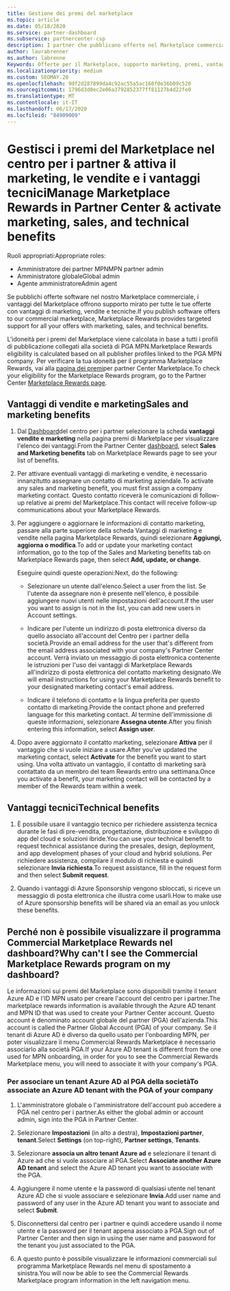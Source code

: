 ```yaml
---
title: Gestione dei premi del marketplace
ms.topic: article
ms.date: 05/18/2020
ms.service: partner-dashboard
ms.subservice: partnercenter-csp
description: I partner che pubblicano offerte nel Marketplace commerciale sono idonei per i vantaggi che offrono supporto marketing.
author: laurabrenner
ms.author: labrenne
Keywords: Offerte per il Marketplace, supporto marketing, premi, vantaggi per gli editori
ms.localizationpriority: medium
ms.custom: SEOMAY.20
ms.openlocfilehash: 9df2d287899da4c92ac55a5ac160f0e36b09c520
ms.sourcegitcommit: 1796d3d0ec2e06a3792852377ff81127b4d22fe0
ms.translationtype: MT
ms.contentlocale: it-IT
ms.lasthandoff: 06/17/2020
ms.locfileid: "84909009"
---
```

# <a name="manage-marketplace-rewards-in-partner-center--activate-marketing-sales-and-technical-benefits"></a><span data-ttu-id="83b72-104">Gestisci i premi del Marketplace nel centro per i partner & attiva il marketing, le vendite e i vantaggi tecnici</span><span class="sxs-lookup"><span data-stu-id="83b72-104">Manage Marketplace Rewards in Partner Center & activate marketing, sales, and technical benefits</span></span>

<span data-ttu-id="83b72-105">Ruoli appropriati:</span><span class="sxs-lookup"><span data-stu-id="83b72-105">Appropriate roles:</span></span>

- <span data-ttu-id="83b72-106">Amministratore dei partner MPN</span><span class="sxs-lookup"><span data-stu-id="83b72-106">MPN partner admin</span></span>
- <span data-ttu-id="83b72-107">Amministratore globale</span><span class="sxs-lookup"><span data-stu-id="83b72-107">Global admin</span></span>
- <span data-ttu-id="83b72-108">Agente amministratore</span><span class="sxs-lookup"><span data-stu-id="83b72-108">Admin agent</span></span>

<span data-ttu-id="83b72-109">Se pubblichi offerte software nel nostro Marketplace commerciale, i vantaggi del Marketplace offrono supporto mirato per tutte le tue offerte con vantaggi di marketing, vendite e tecniche.</span><span class="sxs-lookup"><span data-stu-id="83b72-109">If you  publish software offers to our commercial marketplace, Marketplace Rewards provides targeted support for all your offers with marketing, sales, and technical benefits.</span></span>

<span data-ttu-id="83b72-110">L'idoneità per i premi del Marketplace viene calcolata in base a tutti i profili di pubblicazione collegati alla società di PGA MPN.</span><span class="sxs-lookup"><span data-stu-id="83b72-110">Marketplace Rewards eligibility is calculated based on all publisher profiles linked to the PGA MPN company.</span></span> <span data-ttu-id="83b72-111">Per verificare la tua idoneità per il programma Marketplace Rewards, vai alla [pagina dei premi](https://partner.microsoft.com/dashboard/mpn/program/commercialmarketplace)per partner Center Marketplace.</span><span class="sxs-lookup"><span data-stu-id="83b72-111">To check your eligibility for the Marketplace Rewards program, go to the Partner Center [Marketplace Rewards page](https://partner.microsoft.com/dashboard/mpn/program/commercialmarketplace).</span></span>

## <a name="sales-and-marketing-benefits"></a><span data-ttu-id="83b72-112">Vantaggi di vendite e marketing</span><span class="sxs-lookup"><span data-stu-id="83b72-112">Sales and marketing benefits</span></span>

1. <span data-ttu-id="83b72-113">Dal [Dashboard](https://partner.microsoft.com/dashboard)del centro per i partner selezionare la scheda **vantaggi vendite e marketing** nella pagina premi di Marketplace per visualizzare l'elenco dei vantaggi.</span><span class="sxs-lookup"><span data-stu-id="83b72-113">From the Partner Center [dashboard](https://partner.microsoft.com/dashboard), select **Sales and Marketing benefits** tab on Marketplace Rewards page to see your list of benefits.</span></span> 

2. <span data-ttu-id="83b72-114">Per attivare eventuali vantaggi di marketing e vendite, è necessario innanzitutto assegnare un contatto di marketing aziendale.</span><span class="sxs-lookup"><span data-stu-id="83b72-114">To activate any sales and marketing benefit, you must first assign a company marketing contact.</span></span> <span data-ttu-id="83b72-115">Questo contatto riceverà le comunicazioni di follow-up relative ai premi del Marketplace.</span><span class="sxs-lookup"><span data-stu-id="83b72-115">This contact will receive follow-up communications about your Marketplace Rewards.</span></span>

3. <span data-ttu-id="83b72-116">Per aggiungere o aggiornare le informazioni di contatto marketing, passare alla parte superiore della scheda Vantaggi di marketing e vendite nella pagina Marketplace Rewards, quindi selezionare **Aggiungi, aggiorna o modifica**.</span><span class="sxs-lookup"><span data-stu-id="83b72-116">To add or update your marketing contact information, go to the top of the Sales and Marketing benefits tab on Marketplace Rewards page, then select **Add, update, or change**.</span></span> 

   <span data-ttu-id="83b72-117">Eseguire quindi queste operazioni:</span><span class="sxs-lookup"><span data-stu-id="83b72-117">Next, do the following:</span></span>

   - <span data-ttu-id="83b72-118">Selezionare un utente dall'elenco.</span><span class="sxs-lookup"><span data-stu-id="83b72-118">Select a user from the list.</span></span> <span data-ttu-id="83b72-119">Se l'utente da assegnare non è presente nell'elenco, è possibile aggiungere nuovi utenti nelle impostazioni dell'account.</span><span class="sxs-lookup"><span data-stu-id="83b72-119">If the user you want to assign is not in the list, you can add new users in Account settings.</span></span>

   - <span data-ttu-id="83b72-120">Indicare per l'utente un indirizzo di posta elettronica diverso da quello associato all'account del Centro per i partner della società.</span><span class="sxs-lookup"><span data-stu-id="83b72-120">Provide an email address for the user that's different from the email address associated with your company's Partner Center account.</span></span> <span data-ttu-id="83b72-121">Verrà inviato un messaggio di posta elettronica contenente le istruzioni per l'uso dei vantaggi di Marketplace Rewards all'indirizzo di posta elettronica del contatto marketing designato.</span><span class="sxs-lookup"><span data-stu-id="83b72-121">We will email instructions for using your Marketplace Rewards benefit to your designated marketing contact's email address.</span></span>

   - <span data-ttu-id="83b72-122">Indicare il telefono di contatto e la lingua preferita per questo contatto di marketing.</span><span class="sxs-lookup"><span data-stu-id="83b72-122">Provide the contact phone and preferred language for this marketing contact.</span></span> <span data-ttu-id="83b72-123">Al termine dell'immissione di queste informazioni, selezionare **Assegna utente**.</span><span class="sxs-lookup"><span data-stu-id="83b72-123">After you finish entering this information, select **Assign user**.</span></span>

4. <span data-ttu-id="83b72-124">Dopo avere aggiornato il contatto marketing, selezionare **Attiva** per il vantaggio che si vuole iniziare a usare.</span><span class="sxs-lookup"><span data-stu-id="83b72-124">After you’ve updated the marketing contact, select **Activate** for the benefit you want to start using.</span></span> <span data-ttu-id="83b72-125">Una volta attivato un vantaggio, il contatto di marketing sarà contattato da un membro del team Rewards entro una settimana.</span><span class="sxs-lookup"><span data-stu-id="83b72-125">Once you activate a benefit, your marketing contact will be contacted by a member of the Rewards team within a week.</span></span>

## <a name="technical-benefits"></a><span data-ttu-id="83b72-126">Vantaggi tecnici</span><span class="sxs-lookup"><span data-stu-id="83b72-126">Technical benefits</span></span>

1. <span data-ttu-id="83b72-127">È possibile usare il vantaggio tecnico per richiedere assistenza tecnica durante le fasi di pre-vendita, progettazione, distribuzione e sviluppo di app del cloud e soluzioni ibride.</span><span class="sxs-lookup"><span data-stu-id="83b72-127">You can use your technical benefit to request technical assistance during the presales, design, deployment, and app development phases of your cloud and hybrid solutions.</span></span> <span data-ttu-id="83b72-128">Per richiedere assistenza, compilare il modulo di richiesta e quindi selezionare **Invia richiesta**.</span><span class="sxs-lookup"><span data-stu-id="83b72-128">To request assistance, fill in the request form and then select **Submit request**.</span></span>

2. <span data-ttu-id="83b72-129">Quando i vantaggi di Azure Sponsorship vengono sbloccati, si riceve un messaggio di posta elettronica che illustra come usarli.</span><span class="sxs-lookup"><span data-stu-id="83b72-129">How to make use of Azure sponsorship benefits will be shared via an email as you unlock these benefits.</span></span>

## <a name="why-cant-i-see-the-commercial-marketplace-rewards-program-on-my-dashboard"></a><span data-ttu-id="83b72-130">Perché non è possibile visualizzare il programma Commercial Marketplace Rewards nel dashboard?</span><span class="sxs-lookup"><span data-stu-id="83b72-130">Why can't I see the Commercial Marketplace Rewards program on my dashboard?</span></span>

<span data-ttu-id="83b72-131">Le informazioni sui premi del Marketplace sono disponibili tramite il tenant Azure AD e l'ID MPN usato per creare l'account del centro per i partner.</span><span class="sxs-lookup"><span data-stu-id="83b72-131">The marketplace rewards information is available through the Azure AD tenant and MPN ID that was used to create your Partner Center account.</span></span> <span data-ttu-id="83b72-132">Questo account è denominato account globale del partner (PGA) dell'azienda.</span><span class="sxs-lookup"><span data-stu-id="83b72-132">This account is called the Partner Global Account (PGA) of your company.</span></span> <span data-ttu-id="83b72-133">Se il tenant di Azure AD è diverso da quello usato per l'onboarding MPN, per poter visualizzare il menu Commercial Rewards Marketplace è necessario associarlo alla società PGA.</span><span class="sxs-lookup"><span data-stu-id="83b72-133">If your Azure AD tenant is different from the  one used for MPN onboarding, in order for you to see the Commercial Rewards Marketplace menu, you will need to associate it with your company's PGA.</span></span>

### <a name="to-associate-an-azure-ad-tenant-with-the-pga-of-your-company"></a><span data-ttu-id="83b72-134">Per associare un tenant Azure AD al PGA della società</span><span class="sxs-lookup"><span data-stu-id="83b72-134">To associate an Azure AD tenant with the PGA of your company</span></span>

1. <span data-ttu-id="83b72-135">L'amministratore globale o l'amministratore dell'account può accedere a PGA nel centro per i partner.</span><span class="sxs-lookup"><span data-stu-id="83b72-135">As either the global admin or account admin, sign into the PGA in Partner Center.</span></span>

2. <span data-ttu-id="83b72-136">Selezionare **Impostazioni** (in alto a destra), **Impostazioni partner**, **tenant**.</span><span class="sxs-lookup"><span data-stu-id="83b72-136">Select **Settings** (on top-right), **Partner settings**, **Tenants**.</span></span> 

3. <span data-ttu-id="83b72-137">Selezionare **associa un altro tenant Azure ad** e selezionare il tenant di Azure ad che si vuole associare al PGA.</span><span class="sxs-lookup"><span data-stu-id="83b72-137">Select **Associate another Azure AD tenant** and select the Azure AD tenant you want to associate with the PGA.</span></span>

4. <span data-ttu-id="83b72-138">Aggiungere il nome utente e la password di qualsiasi utente nel tenant Azure AD che si vuole associare e selezionare **Invia**.</span><span class="sxs-lookup"><span data-stu-id="83b72-138">Add user name and password of any user in the Azure AD tenant you want to associate and select **Submit**.</span></span>

5. <span data-ttu-id="83b72-139">Disconnettersi dal centro per i partner e quindi accedere usando il nome utente e la password per il tenant appena associato a PGA.</span><span class="sxs-lookup"><span data-stu-id="83b72-139">Sign out of Partner Center and then sign in using the user name and password for the tenant you just associated to the PGA.</span></span>

6. <span data-ttu-id="83b72-140">A questo punto è possibile visualizzare le informazioni commerciali sul programma Marketplace Rewards nel menu di spostamento a sinistra.</span><span class="sxs-lookup"><span data-stu-id="83b72-140">You will now be able to see the Commercial Rewards Marketplace program information in the left navigation menu.</span></span>

